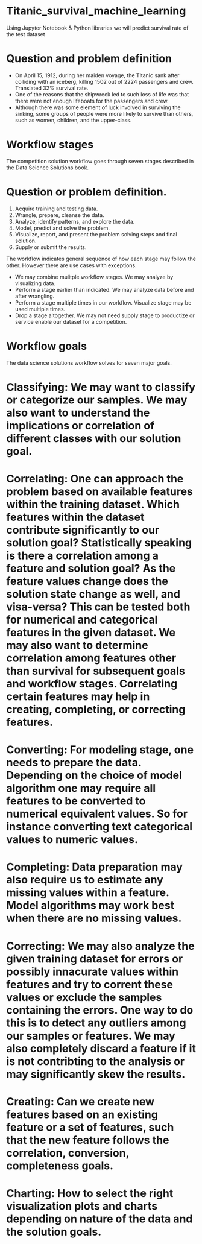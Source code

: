 # Titanic_survival_machine_learning
Using Jupyter Notebook &amp; Python libraries we will predict survival rate of the test dataset

# Question and problem definition
- On April 15, 1912, during her maiden voyage, the Titanic sank after colliding with an iceberg, killing 1502 out of 2224 passengers and     crew. Translated 32% survival rate.
- One of the reasons that the shipwreck led to such loss of life was that there were not enough lifeboats for the passengers and crew.
- Although there was some element of luck involved in surviving the sinking, some groups of people were more likely to survive than         others, such as women, children, and the upper-class.

# Workflow stages
The competition solution workflow goes through seven stages described in the Data Science Solutions book.

# Question or problem definition.
1. Acquire training and testing data.
2. Wrangle, prepare, cleanse the data.
3. Analyze, identify patterns, and explore the data.
4. Model, predict and solve the problem.
5. Visualize, report, and present the problem solving steps and final solution.
6. Supply or submit the results.

The workflow indicates general sequence of how each stage may follow the other. However there are use cases with exceptions.

- We may combine mulitple workflow stages. We may analyze by visualizing data.
- Perform a stage earlier than indicated. We may analyze data before and after wrangling.
- Perform a stage multiple times in our workflow. Visualize stage may be used multiple times.
- Drop a stage altogether. We may not need supply stage to productize or service enable our dataset for a competition.

# Workflow goals
The data science solutions workflow solves for seven major goals.

# Classifying: We may want to classify or categorize our samples. We may also want to understand the implications or correlation of different classes with our solution goal.

# Correlating: One can approach the problem based on available features within the training dataset. Which features within the dataset contribute significantly to our solution goal? Statistically speaking is there a correlation among a feature and solution goal? As the feature values change does the solution state change as well, and visa-versa? This can be tested both for numerical and categorical features in the given dataset. We may also want to determine correlation among features other than survival for subsequent goals and workflow stages. Correlating certain features may help in creating, completing, or correcting features.

# Converting: For modeling stage, one needs to prepare the data. Depending on the choice of model algorithm one may require all features to be converted to numerical equivalent values. So for instance converting text categorical values to numeric values.

# Completing: Data preparation may also require us to estimate any missing values within a feature. Model algorithms may work best when there are no missing values.

# Correcting: We may also analyze the given training dataset for errors or possibly innacurate values within features and try to corrent these values or exclude the samples containing the errors. One way to do this is to detect any outliers among our samples or features. We may also completely discard a feature if it is not contribting to the analysis or may significantly skew the results.

# Creating: Can we create new features based on an existing feature or a set of features, such that the new feature follows the correlation, conversion, completeness goals.

# Charting: How to select the right visualization plots and charts depending on nature of the data and the solution goals.
